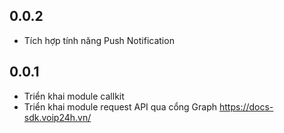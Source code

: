 ## 0.0.2

* Tích hợp tính năng Push Notification

## 0.0.1

* Triển khai module callkit
* Triển khai module request API qua cổng Graph https://docs-sdk.voip24h.vn/
